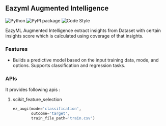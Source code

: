 ## Eazyml Augmented Intelligence
![Python](https://img.shields.io/badge/python-3.7%20%7C%203.8%20%7C%203.9%20%7C%203.10%20%7C%203.11%20%7C%203.12-blue)  ![PyPI package](https://img.shields.io/badge/pypi%20package-0.0.10-brightgreen) ![Code Style](https://img.shields.io/badge/code%20style-black-black)

EazyML Augmented Intelligence extract insights from Dataset with certain insights
score which is calculated using coverage of that insights.

### Features
- Builds a predictive model based on the input training data, mode, and options. 
    Supports classification and regression tasks.
### APIs
It provides following apis :

1. scikit_feature_selection
    ```python
    ez_augi(mode='classification',
            outcome='target',
            train_file_path='train.csv')
